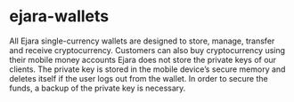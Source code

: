# ejara-wallets
All Ejara single-currency wallets are designed to store, manage, transfer and receive cryptocurrency. Customers can also buy cryptocurrency using their mobile money accounts
Ejara does not store the private keys of our clients. The private key is stored in the mobile device’s secure memory and deletes itself if the user logs out from the wallet. In order to secure the funds, a backup of the private key is necessary. 

